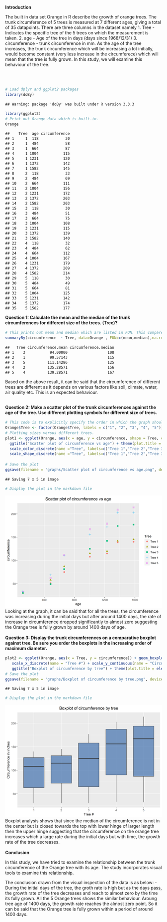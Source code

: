 <b>Introduction</b> <br>
<p>
The built in data set Orange in R describe the growth of orange trees. The trunk circumference of 5 trees is measured at 7 different ages, giving a total of 35 datapoints. There are three columns in the dataset namely 1. Tree - Indicates the specific tree of the 5 trees on which the measurement is taken. 2. age - Age of the tree in days (days since 1968/12/31) 3. circumference - trunk circumference in mm. As the age of the tree increases, the trunk circumference which will be increasing a lot initially, would become constant (very less increase in the circumferece) which will mean that the tree is fully grown. In this study, we will examine this behaviour of the tree.

</p>
<br> <br>

``` r
# Load dplyr and ggplot2 packages
library(doBy)
```

    ## Warning: package 'doBy' was built under R version 3.3.3

``` r
library(ggplot2)
# Print out Orange data which is built-in.
Orange
```

    ##    Tree  age circumference
    ## 1     1  118            30
    ## 2     1  484            58
    ## 3     1  664            87
    ## 4     1 1004           115
    ## 5     1 1231           120
    ## 6     1 1372           142
    ## 7     1 1582           145
    ## 8     2  118            33
    ## 9     2  484            69
    ## 10    2  664           111
    ## 11    2 1004           156
    ## 12    2 1231           172
    ## 13    2 1372           203
    ## 14    2 1582           203
    ## 15    3  118            30
    ## 16    3  484            51
    ## 17    3  664            75
    ## 18    3 1004           108
    ## 19    3 1231           115
    ## 20    3 1372           139
    ## 21    3 1582           140
    ## 22    4  118            32
    ## 23    4  484            62
    ## 24    4  664           112
    ## 25    4 1004           167
    ## 26    4 1231           179
    ## 27    4 1372           209
    ## 28    4 1582           214
    ## 29    5  118            30
    ## 30    5  484            49
    ## 31    5  664            81
    ## 32    5 1004           125
    ## 33    5 1231           142
    ## 34    5 1372           174
    ## 35    5 1582           177

<b>Question 1: Calculate the mean and the median of the trunk circumferences for different size of the trees. (Tree)?</b>

``` r
# This prints out mean and median which are listed in FUN. This compares circumference by tree.
summaryBy(circumference  ~ Tree, data=Orange , FUN=c(mean,median),na.rm=TRUE,keep.names=TRUE)
```

    ##   Tree circumference.mean circumference.median
    ## 1    3           94.00000                  108
    ## 2    1           99.57143                  115
    ## 3    5          111.14286                  125
    ## 4    2          135.28571                  156
    ## 5    4          139.28571                  167

Based on the above result, it can be said that the circumference of different trees are different as it depends on various factors like soil, climate, water, air quality etc. This is an expected behaviour. <br> <br>

<b>Question 2: Make a scatter plot of the trunk circumferences against the age of the tree. Use different plotting symbols for different size of trees.</b>

``` r
# This code is to explicitly specify the order in which the graph should be displayed.
Orange$Tree <- factor(Orange$Tree, labels = c("1", "2", "3", "4", "5"))
# Plotting sizes versus different trees.
plot1 <- ggplot(Orange, aes(x = age, y = circumference, shape = Tree, color = Tree)) + geom_point(size = 2) +
  ggtitle("Scatter plot of circumference vs age") + theme(plot.title = element_text(hjust = 0.5)) +
  scale_color_discrete(name ="Tree", labels=c("Tree 1","Tree 2","Tree 3","Tree 4","Tree 5")) + 
  scale_shape_discrete(name ="Tree", labels=c("Tree 1","Tree 2","Tree 3","Tree 4","Tree 5")) 

# Save the plot
ggsave(filename = "graphs/Scatter plot of circumference vs age.png", device="png", plot=plot1)
```

    ## Saving 7 x 5 in image

``` r
# Display the plot in the markdown file
```

![](graphs/Scatter%20plot%20of%20circumference%20vs%20age.png) <br> Looking at the graph, it can be said that for all the trees, the circumference was increasing during the initial days but after around 1400 days, the rate of increase in circumference dropped significantly to almost zero suggesting the Orange tree is fully grown by around 1400 days of age.
<br> <br> <b>Question 3: Display the trunk circumferences on a comparative boxplot against tree. Be sure you order the boxplots in the increasing order of maximum diameter.</b>

``` r
plot2 <- ggplot(Orange, aes(x = Tree, y = circumference)) + geom_boxplot(fill = "#4271AE", alpha = .7) + 
   scale_x_discrete(name = "Tree #") + scale_y_continuous(name = "Circumference in inches") +
   ggtitle("Boxplot of circumference by tree") + theme(plot.title = element_text(hjust = 0.5))
# Save the plot
ggsave(filename = "graphs/Boxplot of circumference by tree.png", device="png", plot=plot2)
```

    ## Saving 7 x 5 in image

``` r
# Display the plot in the markdown file
```

![](graphs/Boxplot%20of%20circumference%20by%20tree.png) <br> Boxplot analysis shows that since the median of the circumference is not in the center but is closed towards the top with lower hinge of larger length then the upper hinge suggesting that the circumference on the orange tree increases which a large rate during the initial days but with time, the growth rate of the tree decreases. <br> <br> <b>Conclusion</b> <br>
<p>
In this study, we have tried to examine the relationship between the trunk circumference of the Orange tree with its age. The study incorporates visual tools to examine this relationship.

The conclusion drawn from the visual inspection of the data is as below: - During the initial days of the tree, the groth rate is high but as the days pass, the growth rate of the tree decreases and reach to almost zero by the time its fully grown. All the 5 Orange trees shows the similar behaviour. Aroung tree age of 1400 days, the growth rate reaches the almost zero point. So it can be said that the Orange tree is fully grown within a period of around 1400 days.
</p>
